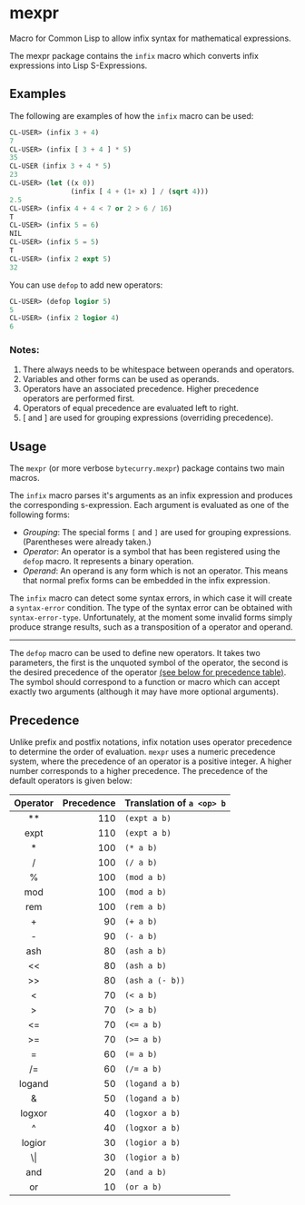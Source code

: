 mexpr
=====

Macro for Common Lisp to allow infix syntax for mathematical expressions.

The mexpr package contains the `infix` macro which converts infix expressions into Lisp S-Expressions.

Examples
--------

The following are examples of how the `infix` macro can be used:

```lisp
CL-USER> (infix 3 + 4)
7
CL-USER> (infix [ 3 + 4 ] * 5)
35
CL-USER (infix 3 + 4 * 5)
23
CL-USER> (let ((x 0))
	   		   (infix [ 4 + (1+ x) ] / (sqrt 4)))
2.5
CL-USER> (infix 4 + 4 < 7 or 2 > 6 / 16)
T
CL-USER> (infix 5 = 6)
NIL
CL-USER> (infix 5 = 5)
T
CL-USER> (infix 2 expt 5)
32
```

You can use `defop` to add new operators:

```lisp
CL-USER> (defop logior 5)
5
CL-USER> (infix 2 logior 4)
6
```

### Notes:
1. There always needs to be whitespace between operands and operators.
2. Variables and other forms can be used as operands.
3. Operators have an associated precedence. Higher precedence operators are performed first.
4. Operators of equal precedence are evaluated left to right.
5. [ and ] are used for grouping expressions (overriding precedence).

Usage
-----

The `mexpr` (or more verbose `bytecurry.mexpr`) package contains two main macros.

The `infix` macro parses it's arguments as an infix expression and produces the corresponding s-expression. Each argument
is evaluated as one of the following forms:

  - *Grouping*: The special forms `[` and `]` are used for grouping expressions. (Parentheses were already taken.)
  - *Operator*: An operator is a symbol that has been registered using the `defop` macro. It represents a binary operation.
  - *Operand*: An operand is any form which is not an operator. This means that normal prefix forms can be embedded in the infix expression.
	
The `infix` macro can detect some syntax errors, in which case it will create a `syntax-error` condition. The type of the 
syntax error can be obtained with `syntax-error-type`. Unfortunately, at the moment some invalid forms simply produce strange results, such as a transposition of a operator and operand. 

---------------------------------------------------------------------------------

The `defop` macro can be used to define new operators. It takes two parameters, the first is the unquoted symbol of the
operator, the second is the desired precedence of the operator [(see below for precedence table)](#precedence). The symbol
should correspond to a function or macro which can accept exactly two arguments (although it may have more optional arguments).

Precedence
----------

Unlike prefix and postfix notations, infix notation uses operator precedence to determine the order of evaluation.
`mexpr` uses a numeric precedence system, where the precedence of an operator is a positive integer. A higher number
corresponds to a higher precedence. The precedence of the default operators is given below:

| Operator   | Precedence | Translation of `a <op> b` 
|:----------:|-----------:|:--------------------------
| **         | 110        | `(expt a b)`
| expt       | 110        | `(expt a b)`
| *          | 100        | `(* a b)`
| /          | 100        | `(/ a b)`
| %          | 100        | `(mod a b)`
| mod        | 100        | `(mod a b)`
| rem        | 100        | `(rem a b)`
| +          | 90         | `(+ a b)`
| -          | 90         | `(- a b)`
| ash        | 80         | `(ash a b)`
| <<         | 80         | `(ash a b)`
| >>         | 80         | `(ash a (- b))`
| <          | 70         | `(< a b)`
| >          | 70         | `(> a b)`
| <=         | 70         | `(<= a b)`
| >=         | 70         | `(>= a b)`
| =          | 60         | `(= a b)`
| /=         | 60         | `(/= a b)`
| logand     | 50         | `(logand a b)`
| &          | 50         | `(logand a b)`
| logxor     | 40         | `(logxor a b)`
| ^          | 40         | `(logxor a b)`
| logior     | 30         | `(logior a b)`
| &#92;&#124;| 30         | `(logior a b)`
| and        | 20         | `(and a b)`
| or         | 10         | `(or a b)`
